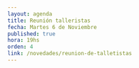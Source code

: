 ```yaml
---
layout: agenda
title: Reunión talleristas
fecha: Martes 6 de Noviembre
published: true
hora: 19hs
orden: 4
link: /novedades/reunion-de-talletistas
---
```

